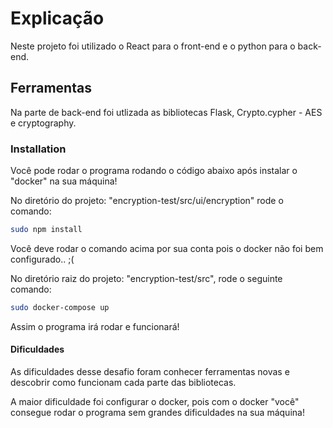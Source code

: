 # Explicação

Neste projeto foi utilizado o React para o front-end e o python para o back-end.

## Ferramentas

Na parte de back-end foi utlizada as bibliotecas Flask, Crypto.cypher - AES e cryptography.


### Installation

Você pode rodar o programa rodando o código abaixo após instalar o "docker" na sua máquina!

No diretório do projeto: "encryption-test/src/ui/encryption" rode o comando:

```bash
sudo npm install
```
Você deve rodar o comando acima por sua conta pois o docker não foi bem configurado.. ;( 

No diretório raiz do projeto: "encryption-test/src", rode o seguinte comando:

```bash
sudo docker-compose up
```

Assim o programa irá rodar e funcionará!

#### Dificuldades

As dificuldades desse desafio foram conhecer ferramentas novas e descobrir como funcionam cada parte das bibliotecas.

A maior dificuldade foi configurar o docker, pois com o docker "você" consegue rodar o programa sem grandes dificuldades na sua máquina!